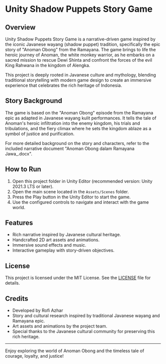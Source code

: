 # Unity Shadow Puppets Story Game

## Overview
Unity Shadow Puppets Story Game is a narrative-driven game inspired by the iconic Javanese wayang (shadow puppet) tradition, specifically the epic story of "Anoman Obong" from the Ramayana. The game brings to life the heroic journey of Anoman, the white monkey warrior, as he embarks on a sacred mission to rescue Dewi Shinta and confront the forces of the evil King Rahwana in the kingdom of Alengka.

This project is deeply rooted in Javanese culture and mythology, blending traditional storytelling with modern game design to create an immersive experience that celebrates the rich heritage of Indonesia.

## Story Background
The game is based on the "Anoman Obong" episode from the Ramayana epic as adapted in Javanese wayang kulit performances. It tells the tale of Anoman's heroic infiltration into the enemy kingdom, his trials and tribulations, and the fiery climax where he sets the kingdom ablaze as a symbol of justice and purification.

For more detailed background on the story and characters, refer to the included narrative document "Anoman Obong dalam Ramayana Jawa_.docx".

## How to Run
1. Open this project folder in Unity Editor (recommended version: Unity 2021.3 LTS or later).
2. Open the main scene located in the `Assets/Scenes` folder.
3. Press the Play button in the Unity Editor to start the game.
4. Use the configured controls to navigate and interact with the game world.

## Features
- Rich narrative inspired by Javanese cultural heritage.
- Handcrafted 2D art assets and animations.
- Immersive sound effects and music.
- Interactive gameplay with story-driven objectives.

## License
This project is licensed under the MIT License. See the [LICENSE](LICENSE) file for details.

## Credits
- Developed by Rofi Azhar
- Story and cultural research inspired by traditional Javanese wayang and Ramayana epic.
- Art assets and animations by the project team.
- Special thanks to the Javanese cultural community for preserving this rich heritage.

---

Enjoy exploring the world of Anoman Obong and the timeless tale of courage, loyalty, and justice!
